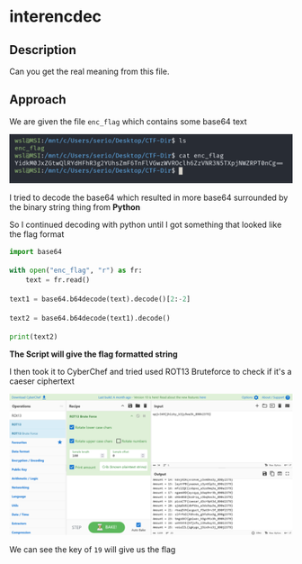 # interencdec

## Description

Can you get the real meaning from this file.

## Approach

We are given the file `enc_flag` which contains some base64 text

![Challenge File](images/enc_flag.png)

I tried to decode the base64 which resulted in more base64 surrounded by the binary string thing from **Python**

So I continued decoding with python until I got something that looked like the flag format

``` Python
import base64

with open("enc_flag", "r") as fr:
    text = fr.read()

text1 = base64.b64decode(text).decode()[2:-2]

text2 = base64.b64decode(text1).decode()

print(text2)
```

**The Script will give the flag formatted string**

I then took it to CyberChef and tried used ROT13 Bruteforce to check if it's a caeser ciphertext

![Flag](images/flag.png)

We can see the key of `19` will give us the flag

